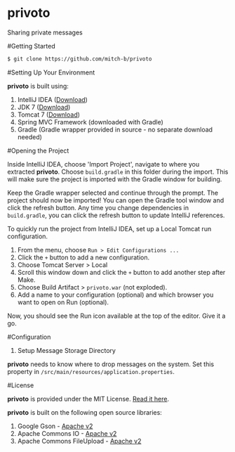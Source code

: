 privoto
=======

Sharing private messages

#Getting Started

```bash
$ git clone https://github.com/mitch-b/privoto
```

#Setting Up Your Environment

**privoto** is built using:

1. IntelliJ IDEA ([Download](https://www.jetbrains.com/idea/download/))
1. JDK 7 ([Download](http://www.oracle.com/technetwork/java/javase/downloads/jdk7-downloads-1880260.html))
1. Tomcat 7 ([Download](http://tomcat.apache.org/download-70.cgi))
1. Spring MVC Framework (downloaded with Gradle)
1. Gradle (Gradle wrapper provided in source - no separate download needed)

#Opening the Project

Inside IntelliJ IDEA, choose 'Import Project', navigate to where you extracted **privoto**. Choose `build.gradle` in this folder during the import. This will make sure the project is imported with the Gradle window for building.

Keep the Gradle wrapper selected and continue through the prompt. The project should now be imported! You can open the Gradle tool window and click the refresh button. Any time you change dependencies in `build.gradle`, you can click the refresh button to update IntelliJ references.

To quickly run the project from IntelliJ IDEA, set up a Local Tomcat run configuration.

1. From the menu, choose `Run > Edit Configurations ...`
1. Click the `+` button to add a new configuration.
1. Choose Tomcat Server > Local
1. Scroll this window down and click the `+` button to add another step after Make.
1. Choose Build Artifact > `privoto.war` (not exploded).
1. Add a name to your configuration (optional) and which browser you want to open on Run (optional).

Now, you should see the Run icon available at the top of the editor. Give it a go.

#Configuration

1. Setup Message Storage Directory

**privoto** needs to know where to drop messages on the system. Set this property in `/src/main/resources/application.properties`.

#License

**privoto** is provided under the MIT License. [Read it here](https://raw.githubusercontent.com/mitch-b/privoto/master/LICENSE).

**privoto** is built on the following open source libraries:

1. Google Gson - [Apache v2](https://google-gson.googlecode.com/svn/trunk/gson/LICENSE)
1. Apache Commons IO - [Apache v2](http://www.apache.org/licenses/LICENSE-2.0)
1. Apache Commons FileUpload - [Apache v2](http://www.apache.org/licenses/LICENSE-2.0)


